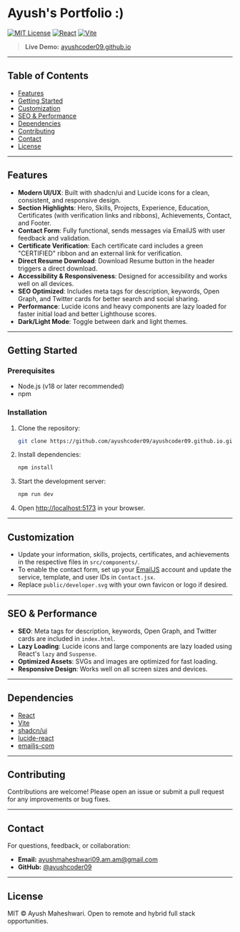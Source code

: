 # Ayush's Portfolio :)



[![MIT License](https://img.shields.io/badge/License-MIT-blue.svg)](LICENSE)
[![React](https://img.shields.io/badge/React-18+-blue?logo=react)](https://react.dev/)
[![Vite](https://img.shields.io/badge/Vite-4+-yellow?logo=vite)](https://vitejs.dev/)

> **Live Demo:** [ayushcoder09.github.io](https://ayushcoder09.github.io/)

---

## Table of Contents
- [Features](#features)
- [Getting Started](#getting-started)
- [Customization](#customization)
- [SEO & Performance](#seo--performance)
- [Dependencies](#dependencies)
- [Contributing](#contributing)
- [Contact](#contact)
- [License](#license)

---

## Features

- **Modern UI/UX**: Built with shadcn/ui and Lucide icons for a clean, consistent, and responsive design.
- **Section Highlights**: Hero, Skills, Projects, Experience, Education, Certificates (with verification links and ribbons), Achievements, Contact, and Footer.
- **Contact Form**: Fully functional, sends messages via EmailJS with user feedback and validation.
- **Certificate Verification**: Each certificate card includes a green "CERTIFIED" ribbon and an external link for verification.
- **Direct Resume Download**: Download Resume button in the header triggers a direct download.
- **Accessibility & Responsiveness**: Designed for accessibility and works well on all devices.
- **SEO Optimized**: Includes meta tags for description, keywords, Open Graph, and Twitter cards for better search and social sharing.
- **Performance**: Lucide icons and heavy components are lazy loaded for faster initial load and better Lighthouse scores.
- **Dark/Light Mode**: Toggle between dark and light themes.

---

## Getting Started

### Prerequisites
- Node.js (v18 or later recommended)
- npm

### Installation

1. Clone the repository:
   ```bash
   git clone https://github.com/ayushcoder09/ayushcoder09.github.io.git
   ```
2. Install dependencies:
   ```bash
   npm install
   ```
3. Start the development server:
   ```bash
   npm run dev
   ```
4. Open [http://localhost:5173](http://localhost:5173) in your browser.

---

## Customization
- Update your information, skills, projects, certificates, and achievements in the respective files in `src/components/`.
- To enable the contact form, set up your [EmailJS](https://www.emailjs.com/) account and update the service, template, and user IDs in `Contact.jsx`.
- Replace `public/developer.svg` with your own favicon or logo if desired.

---

## SEO & Performance
- **SEO**: Meta tags for description, keywords, Open Graph, and Twitter cards are included in `index.html`.
- **Lazy Loading**: Lucide icons and large components are lazy loaded using React's `lazy` and `Suspense`.
- **Optimized Assets**: SVGs and images are optimized for fast loading.
- **Responsive Design**: Works well on all screen sizes and devices.

---

## Dependencies
- [React](https://react.dev/)
- [Vite](https://vitejs.dev/)
- [shadcn/ui](https://ui.shadcn.com/)
- [lucide-react](https://lucide.dev/)
- [emailjs-com](https://www.emailjs.com/)

---

## Contributing

Contributions are welcome! Please open an issue or submit a pull request for any improvements or bug fixes.

---

## Contact

For questions, feedback, or collaboration:
- **Email:** [ayushmaheshwari09.am.am@gmail.com](mailto:ayushmaheshwari09.am.am@gmail.com)
- **GitHub:** [@ayushcoder09](https://github.com/ayushcoder09)

---

## License

MIT 
© Ayush Maheshwari. Open to remote and hybrid full stack opportunities.
